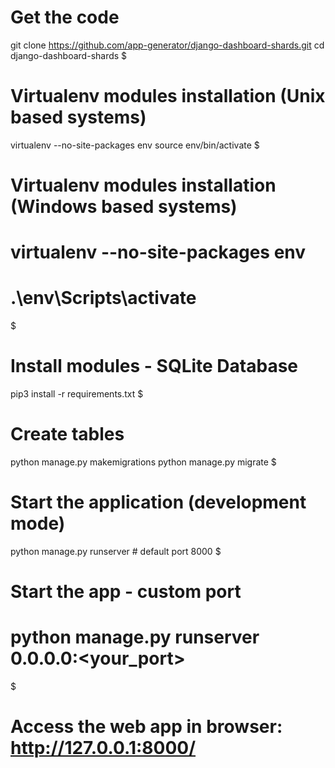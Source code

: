# Get the code
git clone https://github.com/app-generator/django-dashboard-shards.git
cd django-dashboard-shards
$
# Virtualenv modules installation (Unix based systems)
virtualenv --no-site-packages env
source env/bin/activate
$
# Virtualenv modules installation (Windows based systems)
# virtualenv --no-site-packages env
# .\env\Scripts\activate
$
# Install modules - SQLite Database
pip3 install -r requirements.txt
$
# Create tables
python manage.py makemigrations
python manage.py migrate
$
# Start the application (development mode)
python manage.py runserver # default port 8000
$
# Start the app - custom port 
# python manage.py runserver 0.0.0.0:<your_port>
$
# Access the web app in browser: http://127.0.0.1:8000/

